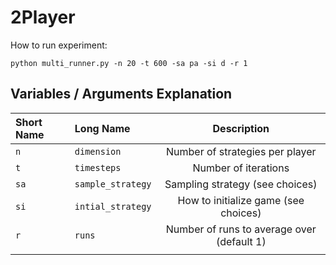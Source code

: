 # 2Player

How to run experiment:
````
python multi_runner.py -n 20 -t 600 -sa pa -si d -r 1

````

## Variables / Arguments Explanation
| Short Name | Long Name | Description |
| :------------ | :------------ |  :-----------: |
| `n` | `dimension` | Number of strategies per player |
| `t` | `timesteps` | Number of iterations |
| `sa` | `sample_strategy` |  Sampling strategy (see choices) |
| `si` | `intial_strategy` |  How to initialize game (see choices) |
| `r` | `runs` |  Number of runs to average over (default 1)  |
|||
